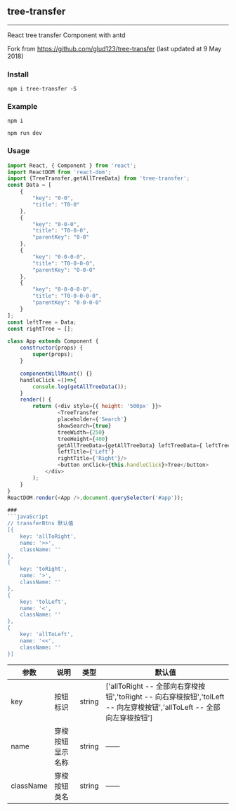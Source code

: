 ## tree-transfer
---
React tree transfer Component with antd

Fork from https://github.com/glud123/tree-transfer (last updated at 9 May 2018)

### Install
```
npm i tree-transfer -S
```
### Example
```
npm i 

npm run dev
```

### Usage
```javaScript
import React, { Component } from 'react';
import ReactDOM from 'react-dom';
import {TreeTransfer,getAllTreeData} from 'tree-transfer';
const Data = [
	{
		"key": "0-0",
		"title": "T0-0"
	},
	{
		"key": "0-0-0",
		"title": "T0-0-0",
		"parentKey": "0-0"
	},
	{
		"key": "0-0-0-0",
		"title": "T0-0-0-0",
		"parentKey": "0-0-0"
	},
	{
		"key": "0-0-0-0-0",
		"title": "T0-0-0-0-0",
		"parentKey": "0-0-0-0"
	}
];
const leftTree = Data;
const rightTree = [];

class App extends Component {
	constructor(props) {
		super(props);
	}

	componentWillMount() {}
	handleClick =()=>{
		console.log(getAllTreeData());
	}
	render() {
		return (<div style={{ height: '500px' }}>
				<TreeTransfer 
				placeholder={'Search'}
				showSearch={true} 
				treeWidth={250}
				treeHeight={400}
				getAllTreeData={getAllTreeData} leftTreeData={ leftTree } rightTreeData={ rightTree} 
				leftTitle={'Left'} 
				rightTitle={'Right'}/>	
				<button onClick={this.handleClick}>Tree</button>
			</div>
		);
	}
}
ReactDOM.render(<App />,document.querySelector('#app'));

###
```javaScript
// transferBtns 默认值
[{
	key: 'allToRight',
	name: '>>',
	className: ''
},
{
	key: 'toRight',
	name: '>',
	className: ''
},
{
	key: 'tolLeft',
	name: '<',
	className: ''
},
{
	key: 'allToLeft',
	name: '<<',
	className: ''
}]
```
|参数|说明|类型|默认值
|-|-|-|-|
|key|按钮标识|string|['allToRight -- 全部向右穿梭按钮','toRight -- 向右穿梭按钮','tolLeft -- 向左穿梭按钮','allToLeft -- 全部向左穿梭按钮']|
|name|穿梭按钮显示名称|string|——|
|className|穿梭按钮类名|string|——|
